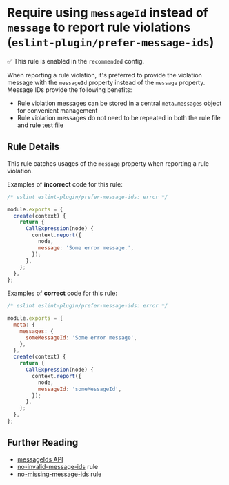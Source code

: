 # Require using `messageId` instead of `message` to report rule violations (`eslint-plugin/prefer-message-ids`)

✅ This rule is enabled in the `recommended` config.

<!-- end auto-generated rule header -->

When reporting a rule violation, it's preferred to provide the violation message with the `messageId` property instead of the `message` property. Message IDs provide the following benefits:

* Rule violation messages can be stored in a central `meta.messages` object for convenient management
* Rule violation messages do not need to be repeated in both the rule file and rule test file

## Rule Details

This rule catches usages of the `message` property when reporting a rule violation.

Examples of **incorrect** code for this rule:

```js
/* eslint eslint-plugin/prefer-message-ids: error */

module.exports = {
  create(context) {
    return {
      CallExpression(node) {
        context.report({
          node,
          message: 'Some error message.',
        });
      },
    };
  },
};
```

Examples of **correct** code for this rule:

```js
/* eslint eslint-plugin/prefer-message-ids: error */

module.exports = {
  meta: {
    messages: {
      someMessageId: 'Some error message',
    },
  },
  create(context) {
    return {
      CallExpression(node) {
        context.report({
          node,
          messageId: 'someMessageId',
        });
      },
    };
  },
};
```

## Further Reading

* [messageIds API](https://eslint.org/docs/developer-guide/working-with-rules#messageids)
* [no-invalid-message-ids](./no-invalid-message-ids.md) rule
* [no-missing-message-ids](./no-missing-message-ids.md) rule
